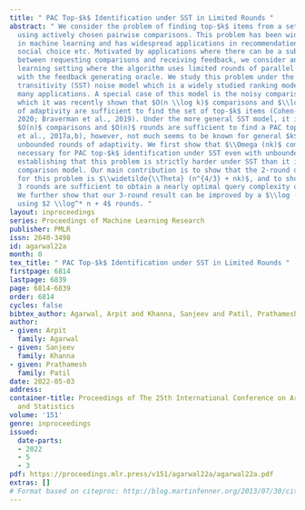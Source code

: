```yaml
---
title: " PAC Top-$k$ Identification under SST in Limited Rounds "
abstract: " We consider the problem of finding top-$k$ items from a set of $n$ items
  using actively chosen pairwise comparisons. This problem has been widely studied
  in machine learning and has widespread applications in recommendation systems, sports,
  social choice etc. Motivated by applications where there can be a substantial delay
  between requesting comparisons and receiving feedback, we consider an active/adaptive
  learning setting where the algorithm uses limited rounds of parallel interaction
  with the feedback generating oracle. We study this problem under the strong stochastic
  transitivity (SST) noise model which is a widely studied ranking model and captures
  many applications. A special case of this model is the noisy comparison model for
  which it was recently shown that $O(n \\log k)$ comparisons and $\\log^* n$ rounds
  of adaptivity are sufficient to find the set of top-$k$ items (Cohen-Addad et al.,
  2020; Braverman et al., 2019). Under the more general SST model, it is known that
  $O(n)$ comparisons and $O(n)$ rounds are sufficient to find a PAC top-1 item (Falahatgar
  et al., 2017a,b), however, not much seems to be known for general $k$, even given
  unbounded rounds of adaptivity. We first show that $\\Omega (nk)$ comparisons are
  necessary for PAC top-$k$ identification under SST even with unbounded adaptivity,
  establishing that this problem is strictly harder under SST than it is for the noisy
  comparison model. Our main contribution is to show that the 2-round query complexity
  for this problem is $\\widetilde{\\Theta} (n^{4/3} + nk)$, and to show that just
  3 rounds are sufficient to obtain a nearly optimal query complexity of $\\widetilde{\\Theta}(nk)$.
  We further show that our 3-round result can be improved by a $\\log (n)$ factor
  using $2 \\log^* n + 4$ rounds. "
layout: inproceedings
series: Proceedings of Machine Learning Research
publisher: PMLR
issn: 2640-3498
id: agarwal22a
month: 0
tex_title: " PAC Top-$k$ Identification under SST in Limited Rounds "
firstpage: 6814
lastpage: 6839
page: 6814-6839
order: 6814
cycles: false
bibtex_author: Agarwal, Arpit and Khanna, Sanjeev and Patil, Prathamesh
author:
- given: Arpit
  family: Agarwal
- given: Sanjeev
  family: Khanna
- given: Prathamesh
  family: Patil
date: 2022-05-03
address:
container-title: Proceedings of The 25th International Conference on Artificial Intelligence
  and Statistics
volume: '151'
genre: inproceedings
issued:
  date-parts:
  - 2022
  - 5
  - 3
pdf: https://proceedings.mlr.press/v151/agarwal22a/agarwal22a.pdf
extras: []
# Format based on citeproc: http://blog.martinfenner.org/2013/07/30/citeproc-yaml-for-bibliographies/
---
```

